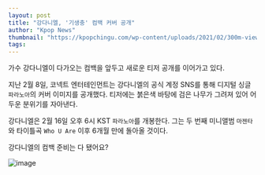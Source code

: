 ```yaml
---
layout: post
title: "강다니엘, '기생충' 컴백 커버 공개"
author: "Kpop News"
thumbnail: "https://kpopchingu.com/wp-content/uploads/2021/02/300m-views-10-890x512.png"
tags: 
---
```



가수 강다니엘이 다가오는 컴백을 앞두고 새로운 티저 공개를 이어가고 있다.

지난 2월 8일, 코넥트 엔터테인먼트는 강다니엘의 공식 계정 SNS를 통해 디지털 싱글 `파라노아`의 커버 이미지를 공개했다. 티저에는 붉은색 바탕에 검은 나무가 그려져 있어 어두운 분위기를 자아낸다.

강다니엘은 2월 16일 오후 6시 KST `파라노아`를 개봉한다. 그는 두 번째 미니앨범 `마젠타`와 타이틀곡 `Who U Are` 이후 6개월 만에 돌아올 것이다.

강다니엘의 컴백 준비는 다 됐어요?

![image](https://kpopchingu.com/wp-content/uploads/2021/02/2.png)